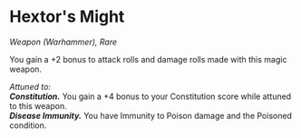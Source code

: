 # Hextor's Might
*Weapon (Warhammer), Rare*

You gain a +2 bonus to attack rolls and damage rolls made with this magic weapon.  

*Attuned to:*  
***Constitution.*** You gain a +4 bonus to your Constitution score while attuned to this weapon.  
***Disease Immunity.*** You have Immunity to Poison damage and the Poisoned condition.